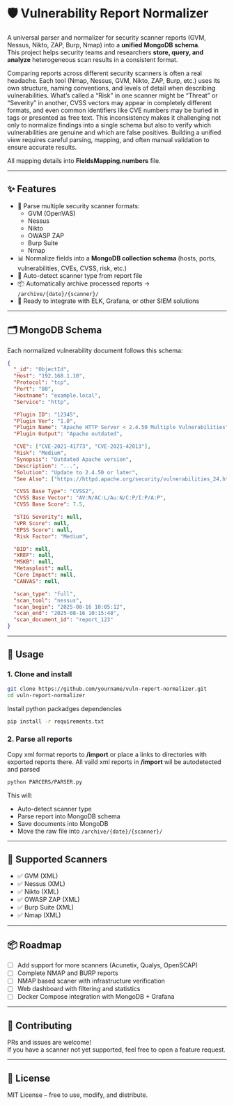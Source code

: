 # 🛡️ Vulnerability Report Normalizer

A universal parser and normalizer for security scanner reports (GVM, Nessus, Nikto, ZAP, Burp, Nmap) into a **unified MongoDB schema**.  
This project helps security teams and researchers **store, query, and analyze** heterogeneous scan results in a consistent format.

Comparing reports across different security scanners is often a real headache. Each tool (Nmap, Nessus, GVM, Nikto, ZAP, Burp, etc.) uses its own structure, naming conventions, and levels of detail when describing vulnerabilities. What’s called a “Risk” in one scanner might be “Threat” or “Severity” in another, CVSS vectors may appear in completely different formats, and even common identifiers like CVE numbers may be buried in tags or presented as free text. This inconsistency makes it challenging not only to normalize findings into a single schema but also to verify which vulnerabilities are genuine and which are false positives. Building a unified view requires careful parsing, mapping, and often manual validation to ensure accurate results.

All mapping details into **FieldsMapping.numbers** file.

---

## ✨ Features

- 📂 Parse multiple security scanner formats:
  - GVM (OpenVAS)
  - Nessus
  - Nikto
  - OWASP ZAP
  - Burp Suite
  - Nmap
- 📊 Normalize fields into a **MongoDB collection schema** (hosts, ports, vulnerabilities, CVEs, CVSS, risk, etc.)
- 🤖 Auto-detect scanner type from report file
- 📦 Automatically archive processed reports → `/archive/{date}/{scanner}/`
- 🔄 Ready to integrate with ELK, Grafana, or other SIEM solutions

---

## 🗂 MongoDB Schema

Each normalized vulnerability document follows this schema:

```json
{
  "_id": "ObjectId",
  "Host": "192.168.1.10",
  "Protocol": "tcp",
  "Port": "80",
  "Hostname": "example.local",
  "Service": "http",

  "Plugin ID": "12345",
  "Plugin Ver": "1.0",
  "Plugin Name": "Apache HTTP Server < 2.4.50 Multiple Vulnerabilities",
  "Plugin Output": "Apache outdated",

  "CVE": ["CVE-2021-41773", "CVE-2021-42013"],
  "Risk": "Medium",
  "Synopsis": "Outdated Apache version",
  "Description": "...",
  "Solution": "Update to 2.4.50 or later",
  "See Also": ["https://httpd.apache.org/security/vulnerabilities_24.html"],

  "CVSS Base Type": "CVSS2",
  "CVSS Base Vector": "AV:N/AC:L/Au:N/C:P/I:P/A:P",
  "CVSS Base Score": 7.5,

  "STIG Severity": null,
  "VPR Score": null,
  "EPSS Score": null,
  "Risk Factor": "Medium",

  "BID": null,
  "XREF": null,
  "MSKB": null,
  "Metasploit": null,
  "Core Impact": null,
  "CANVAS": null,

  "scan_type": "full",
  "scan_tool": "nessus",
  "scan_begin": "2025-08-16 10:05:12",
  "scan_end": "2025-08-16 10:15:48",
  "scan_document_id": "report_123"
}
```

---

## 🚀 Usage

### 1. Clone and install

```bash
git clone https://github.com/yourname/vuln-report-normalizer.git
cd vuln-report-normalizer
```

Install python packadges dependencies

```bash
pip install -r requirements.txt
```

### 2. Parse all reports

 Copy xml format reports to **/import** or place a links to directories with exported reports there.
 All vaild xml reports in **/import** wil be autodetected and parsed

```bash
python PARCERS/PARSER.py
```

This will:

- Auto-detect scanner type
- Parse report into MongoDB schema
- Save documents into MongoDB
- Move the raw file into `/archive/{date}/{scanner}/`

---

## 🧩 Supported Scanners

- ✅ GVM (XML)
- ✅ Nessus (XML)
- ✅ Nikto (XML)
- ✅ OWASP ZAP (XML)
- ✅ Burp Suite (XML)
- ✅ Nmap (XML)

---

## 📦 Roadmap

- [ ] Add support for more scanners (Acunetix, Qualys, OpenSCAP)
- [ ] Complete NMAP and BURP reports
- [ ] NMAP based scaner with infrastructure verification
- [ ] Web dashboard with filtering and statistics
- [ ] Docker Compose integration with MongoDB + Grafana

---

## 🤝 Contributing

PRs and issues are welcome!  
If you have a scanner not yet supported, feel free to open a feature request.

---

## 📜 License

MIT License – free to use, modify, and distribute.
